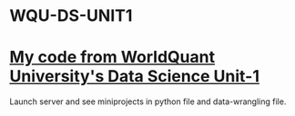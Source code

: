 # WQU-DS-UNIT1
# [My code from WorldQuant University's Data Science Unit-1](https://wqu-ds.tditrain.com/user/knwankwo184/tree/datacourse)
Launch server and see miniprojects in python file and data-wrangling file.
